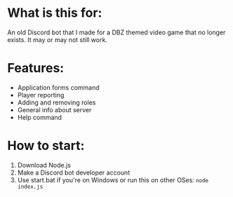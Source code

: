 # What is this for:
  An old Discord bot that I made for a DBZ themed video game that no longer exists. It may or may not still work.

# Features:
  - Application forms command
  - Player reporting
  - Adding and removing roles
  - General info about server
  - Help command
  

# How to start:
  1. Download Node.js
  2. Make a Discord bot developer account
  3. Use start.bat if you're on Windows or run this on other OSes:
  `node index.js`
